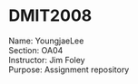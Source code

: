 # DMIT2008

Name: YoungjaeLee\
Section: OA04\
Instructor: Jim Foley\
Purpose: Assignment repository
